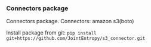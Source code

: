 ### Connectors package

Connectors package. Connectors:
amazon s3(boto)

Install package from git: `pip install git+https://github.com/JointEntropy/s3_connector.git
`